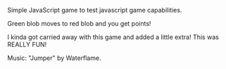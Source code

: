 Simple JavaScript game to test javascript game capabilities.

Green blob moves to red blob and you get points!

I kinda got carried away with this game and added a little extra! This was REALLY FUN!

Music:
"Jumper" by Waterflame.
